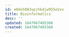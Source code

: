 ```yaml
---
id: e0dxh083vpjhkdjw955e2xv
title: Bioinformatics
desc: ''
updated: 1647067405360
created: 1647067405360
---
```


